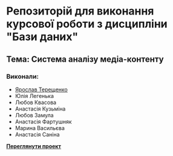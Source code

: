 
# Репозиторій для виконання курсової роботи з дисципліни "Бази даних"

## Тема: Система аналізу медіа-контенту

### Виконали:
* [Ярослав Терещенко](https://t.me/yaroslav_els) 
* Юлія Легенька
* Любов Квасова
* Анастасія Кузьміна
* Любов Замула
* Анастасія Фартушняк
* Марина Васильєва
* Анастасія Саніна

**[Переглянути проект](https://yaroslavels.github.io/media-content-analyzing-system/)**
